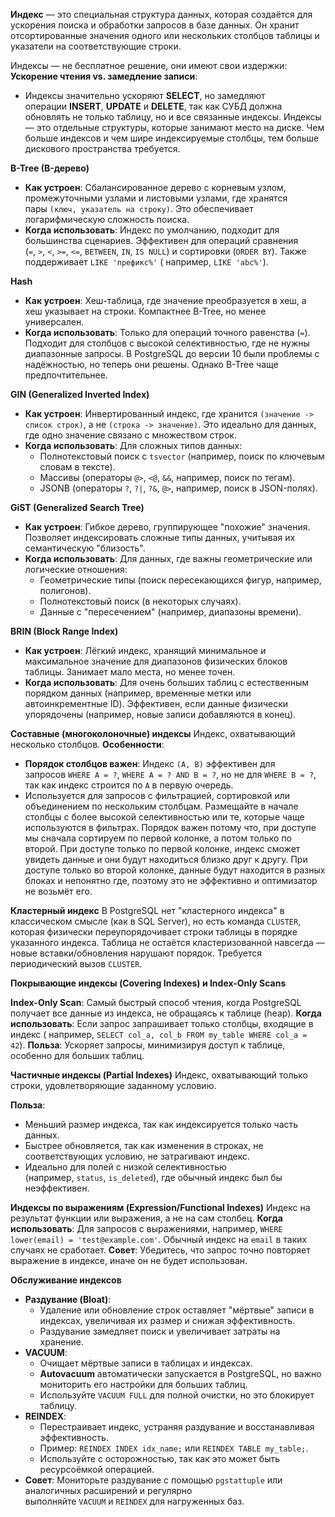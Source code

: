
**Индекс** — это специальная структура данных, которая создаётся для ускорения поиска и обработки запросов в базе данных. Он хранит отсортированные значения одного или нескольких столбцов таблицы и указатели на соответствующие строки.

Индексы — не бесплатное решение, они имеют свои издержки:
**Ускорение чтения vs. замедление записи**:
- Индексы значительно ускоряют **SELECT**, но замедляют операции **INSERT**, **UPDATE** и **DELETE**, так как СУБД должна обновлять не только таблицу, но и все связанные индексы.
Индексы — это отдельные структуры, которые занимают место на диске. Чем больше индексов и чем шире индексируемые столбцы, тем больше дискового пространства требуется.


**B-Tree (B-дерево)**
- **Как устроен**: Сбалансированное дерево с корневым узлом, промежуточными узлами и листовыми узлами, где хранятся пары `(ключ, указатель на строку)`. Это обеспечивает логарифмическую сложность поиска.
- **Когда использовать**: Индекс по умолчанию, подходит для большинства сценариев. Эффективен для операций сравнения (`=`, `>`, `<`, `>=`, `<=`, `BETWEEN`, `IN`, `IS NULL`) и сортировки (`ORDER BY`). Также поддерживает `LIKE 'префикс%'` ( например, `LIKE 'abc%'`).

**Hash**
- **Как устроен**: Хеш-таблица, где значение преобразуется в хеш, а хеш указывает на строки. Компактнее B-Tree, но менее универсален.
- **Когда использовать**: Только для операций точного равенства (`=`). Подходит для столбцов с высокой селективностью, где не нужны диапазонные запросы. В PostgreSQL до версии 10 были проблемы с надёжностью, но теперь они решены. Однако B-Tree чаще предпочтительнее.

**GIN (Generalized Inverted Index)**
- **Как устроен**: Инвертированный индекс, где хранится `(значение -> список строк)`, а не `(строка -> значение)`. Это идеально для данных, где одно значение связано с множеством строк.
- **Когда использовать**: Для сложных типов данных:
    - Полнотекстовый поиск с `tsvector` (например, поиск по ключевым словам в тексте).
    - Массивы (операторы `@>`, `<@`, `&&`, например, поиск по тегам).
    - JSONB (операторы `?`, `?|`, `?&`, `@>`, например, поиск в JSON-полях).

**GiST (Generalized Search Tree)**
    
- **Как устроен**: Гибкое дерево, группирующее "похожие" значения. Позволяет индексировать сложные типы данных, учитывая их семантическую "близость".
- **Когда использовать**: Для данных, где важны геометрические или логические отношения:
    - Геометрические типы (поиск пересекающихся фигур, например, полигонов).
    - Полнотекстовый поиск (в некоторых случаях).
    - Данные с "пересечением" (например, диапазоны времени).

**BRIN (Block Range Index)**
- **Как устроен**: Лёгкий индекс, хранящий минимальное и максимальное значение для диапазонов физических блоков таблицы. Занимает мало места, но менее точен.
- **Когда использовать**: Для очень больших таблиц с естественным порядком данных (например, временные метки или автоинкрементные ID). Эффективен, если данные физически упорядочены (например, новые записи добавляются в конец).


**Составные (многоколоночные) индексы**
Индекс, охватывающий несколько столбцов.
**Особенности**:
- **Порядок столбцов важен**: Индекс `(A, B)` эффективен для запросов `WHERE A = ?`, `WHERE A = ? AND B = ?`, но не для `WHERE B = ?`, так как индекс строится по `A` в первую очередь.
- Используется для запросов с фильтрацией, сортировкой или объединением по нескольким столбцам.
Размещайте в начале столбцы с более высокой селективностью или те, которые чаще используются в фильтрах. Порядок важен потому что, при доступе мы сначала сортируем по первой колонке, а потом только по второй. При доступе только по первой колонке, индекс сможет увидеть данные и они будут находиться близко друг к другу. При доступе только во второй колонке, данные будут находится в разных блоках и непонятно где, поэтому это не эффективно и оптимизатор не возьмёт его.

 **Кластерный индекс**
 В PostgreSQL нет "кластерного индекса" в классическом смысле (как в SQL Server), но есть команда `CLUSTER`, которая физически переупорядочивает строки таблицы в порядке указанного индекса.
 Таблица не остаётся кластеризованной навсегда — новые вставки/обновления нарушают порядок. Требуется периодический вызов `CLUSTER`.

 **Покрывающие индексы (Covering Indexes) и Index-Only Scans**

**Index-Only Scan**: Самый быстрый способ чтения, когда PostgreSQL получает все данные из индекса, не обращаясь к таблице (heap).
**Когда использовать**: Если запрос запрашивает только столбцы, входящие в индекс ( например, `SELECT col_a, col_b FROM my_table WHERE col_a = 42`).
**Польза**: Ускоряет запросы, минимизируя доступ к таблице, особенно для больших таблиц.

**Частичные индексы (Partial Indexes)**
Индекс, охватывающий только строки, удовлетворяющие заданному условию.

**Польза**:
- Меньший размер индекса, так как индексируется только часть данных.
- Быстрее обновляется, так как изменения в строках, не соответствующих условию, не затрагивают индекс.
- Идеально для полей с низкой селективностью (например, `status`, `is_deleted`), где обычный индекс был бы неэффективен.

**Индексы по выражениям (Expression/Functional Indexes)**
Индекс на результат функции или выражения, а не на сам столбец.
**Когда использовать**: Для запросов с выражениями, например, `WHERE lower(email) = 'test@example.com'`. Обычный индекс на `email` в таких случаях не сработает.
**Совет**: Убедитесь, что запрос точно повторяет выражение в индексе, иначе он не будет использован.

**Обслуживание индексов**
- **Раздувание (Bloat)**:
    - Удаление или обновление строк оставляет "мёртвые" записи в индексах, увеличивая их размер и снижая эффективность.
    - Раздувание замедляет поиск и увеличивает затраты на хранение.
- **VACUUM**:
    - Очищает мёртвые записи в таблицах и индексах.
    - **Autovacuum** автоматически запускается в PostgreSQL, но важно мониторить его настройки для больших таблиц.
    - Используйте `VACUUM FULL` для полной очистки, но это блокирует таблицу.
- **REINDEX**:
    - Перестраивает индекс, устраняя раздувание и восстанавливая эффективность.
    - Пример: `REINDEX INDEX idx_name;` или `REINDEX TABLE my_table;`.
    - Используйте с осторожностью, так как это может быть ресурсоёмкой операцией.
- **Совет**: Мониторьте раздувание с помощью `pgstattuple` или аналогичных расширений и регулярно выполняйте `VACUUM` и `REINDEX` для нагруженных баз.
